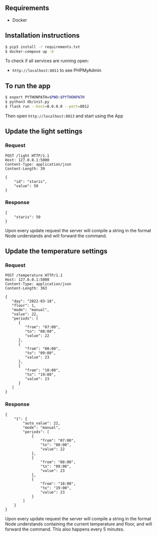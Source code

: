 ## Requirements

- Docker

## Installation instructions

```bash
$ pip3 install -r requirements.txt
$ docker-compose up -d
```

To check if all services are running open:

- `http://localhost:8011` to see PHPMyAdmin

## To run the app

```bash
$ export PYTHONPATH=$PWD:$PYTHONPATH
$ python3 db/init.py
$ flask run --host=0.0.0.0 --port=8012
```
Then open `http://localhost:8013` and start using the App

## Update the light settings

### Request

```
POST /light HTTP/1.1
Host: 127.0.0.1:5000
Content-Type: application/json
Content-Length: 39

{
    "id": "staris",
    "value": 50
}
```

### Response

```
{
    "staris": 50
}
```

Upon every update request the server will compile a string in the format Node understands and will forward the command.

## Update the temperature settings

### Request

```
POST /temperature HTTP/1.1
Host: 127.0.0.1:5000
Content-Type: application/json
Content-Length: 363

{
   "day": "2022-03-18",
   "floor": 1,
   "mode": "manual",
   "value": 22,
   "periods": [
      {
         "from": "07:00",
         "to": "08:00",
         "value": 22
      },
      {
         "from": "08:00",
         "to": "09:00",
         "value": 23
      },
      {
         "from": "10:00",
         "to": "19:00",
         "value": 23
      }
   ]
}
```

### Response

```
{
    "1": {
        "auto_value": 22,
        "mode": "manual",
        "periods": [
            {
                "from": "07:00",
                "to": "08:00",
                "value": 22
            },
            {
                "from": "08:00",
                "to": "09:00",
                "value": 23
            },
            {
                "from": "10:00",
                "to": "19:00",
                "value": 23
            }
        ]
    }
}
```

Upon every update request the server will compile a string in the format Node understands containing the current
temperature and floor, and will forward the command. This also happens every 5 minutes. 
